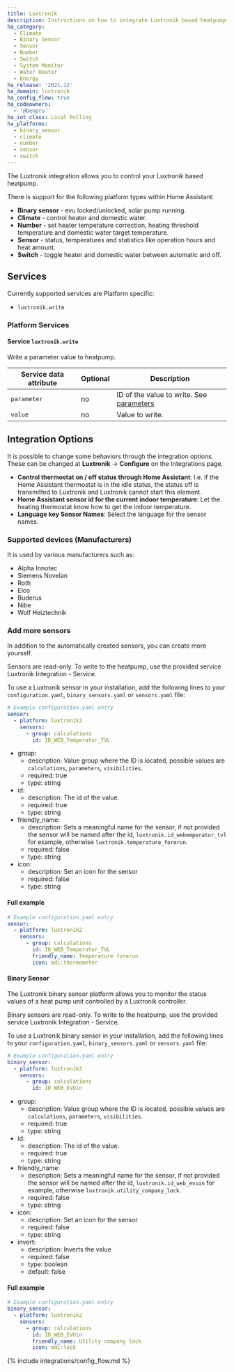 ```yaml
---
title: Luxtronik
description: Instructions on how to integrate Luxtronik based heatpumps into Home Assistant.
ha_category:
  - Climate
  - Binary Sensor
  - Sensor
  - Number
  - Switch
  - System Monitor
  - Water Heater
  - Energy
ha_release: '2021.12'
ha_domain: luxtronik
ha_config_flow: true
ha_codeowners:
  - '@benpru'
ha_iot_class: Local Polling
ha_platforms:
  - binary_sensor
  - climate
  - number
  - sensor
  - switch
---
```


The Luxtronik integration allows you to control your Luxtronik based heatpump.

There is support for the following platform types within Home Assistant:

- **Binary sensor** - evu locked/unlocked, solar pump running.
- **Climate** - control heater and domestic water.
- **Number** - set heater temperature correction, heating threshold temperature and domestic water target temperature.
- **Sensor** - status, temperatures and statistics like operation hours and heat amount.
- **Switch** - toggle heater and domestic water between automatic and off.

## Services

Currently supported services are Platform specific:

- `luxtronik.write`

### Platform Services

#### Service `luxtronik.write`

Write a parameter value to heatpump.

| Service data attribute | Optional | Description                                                                                                    |
| ---------------------- | -------- | -------------------------------------------------------------------------------------------------------------- |
| `parameter`            | no       | ID of the value to write. See [parameters](https://github.com/Bouni/python-luxtronik/blob/master/luxtronik/parameters.py) |
| `value`                | no       | Value to write.                                                                                                |


## Integration Options

It is possible to change some behaviors through the integration options.
These can be changed at **Luxtronik** -> **Configure** on the Integrations page.

- **Control thermostat on / off status through Home Assistant**: I.e. if the Home Assistant thermostat is in the idle status, the status off is transmitted to Luxtronik and Luxtronik cannot start this element.
- **Home Assistant sensor id for the current indoor temperature**: Let the heating thermostat know how to get the indoor temperature.
- **Language key Sensor Names**: Select the language for the sensor names.

### Supported devices (Manufacturers)

It is used by various manufacturers such as:

- Alpha Innotec
- Siemens Novelan
- Roth
- Elco
- Buderus
- Nibe
- Wolf Heiztechnik

### Add more sensors

In addition to the automatically created sensors, you can create more yourself.

Sensors are read-only. To write to the heatpump, use the provided service Luxtronik Integration - Service.

To use a Luxtronik sensor in your installation, add the following lines to your `configuration.yaml`, `binary_sensors.yaml` or `sensors.yaml` file:

```yaml
# Example configuration.yaml entry
sensor:
  - platform: luxtronik2
    sensors:
      - group: calculations
        id: ID_WEB_Temperatur_TVL
```

- group:
  - description: Value group where the ID is located, possible values are `calculations`, `parameters`, `visibilities`.
  - required: true
  - type: string
- id:
  - description: The id of the value.
  - required: true
  - type: string
- friendly_name:
  - description: Sets a meaningful name for the sensor, if not provided the sensor will be named after the id, `luxtronik.id_webemperatur_tvl` for example, otherwise `luxtronik.temperature_forerun`.
  - required: false
  - type: string
- icon:
  - description: Set an icon for the sensor
  - required: false
  - type: string

#### Full example

```yaml
# Example configuration.yaml entry
sensor:
  - platform: luxtronik2
    sensors:
      - group: calculations
        id: ID_WEB_Temperatur_TVL
        friendly_name: Temperature forerun
        icon: mdi:thermometer
```

#### Binary Sensor

The Luxtronik binary sensor platform allows you to monitor the status values of a heat pump unit controlled by a Luxtronik controller.

Binary sensors are read-only. To write to the heatpump, use the provided service Luxtronik Integration - Service.

To use a Luxtronik binary sensor in your installation, add the following lines to your `configuration.yaml`, `binary_sensors.yaml` or `sensors.yaml` file:

```yaml
# Example configuration.yaml entry
binary_sensor:
  - platform: luxtronik2
    sensors:
      - group: calculations
        id: ID_WEB_EVUin
```

- group:
  - description: Value group where the ID is located, possible values are `calculations`, `parameters`, `visibilities`.
  - required: true
  - type: string
- id:
  - description: The id of the value.
  - required: true
  - type: string
- friendly_name:
  - description: Sets a meaningful name for the sensor, if not provided the sensor will be named after the id, `luxtronik.id_web_evuin` for example, otherwise `luxtronik.utility_company_lock`.
  - required: false
  - type: string
- icon:
  - description: Set an icon for the sensor
  - required: false
  - type: string
- invert:
  - description: Inverts the value
  - required: false
  - type: boolean
  - default: false

#### Full example

```yaml
# Example configuration.yaml entry
binary_sensor:
  - platform: luxtronik2
    sensors:
      - group: calculations
        id: ID_WEB_EVUin
        friendly_name: Utility company lock
        icon: mdi:lock
```

{% include integrations/config_flow.md %}
